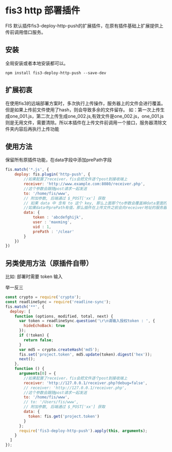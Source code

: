 # fis3 http 部署插件

FIS 默认插件fis3-deploy-http-push的扩展插件，在原有插件基础上扩展提供上传前调用借口服务。

## 安装

全局安装或者本地安装都可以。

```
npm install fis3-deploy-http-push --save-dev
```

## 扩展初衷

在使用fis3的远端部署方案时，多次执行上传操作，服务器上的文件会进行覆盖。但是如果上传前文件使用了hash，则会导致多余的文件留存。
如：第一次上传生成one_001.js，第二次上传生成one_002.js,有效文件是one_002.js，one_001.js则是无用文件，需要清除。所以本插件在上传文件前调用一个接口，服务器清除文件夹内容后再执行上传功能

## 使用方法

保留所有原插件功能，在data字段中添加prePath字段

```javascript
fis.match('*.js', {
    deploy: fis.plugin('http-push', {
        //如果配置了receiver，fis会把文件逐个post到接收端上
        receiver: 'http://www.example.com:8080/receiver.php',
        //这个参数会跟随post请求一起发送
        to: '/home/fis/www',
        // 附加参数, 后端通过 $_POST['xx'] 获取
        // 如果 data 中 含有 to 这个 key, 那么上面那个to参数会覆盖掉data里面的to
        //如果data中prePath有值，那么插件在上传文件之前会向receiver地址的服务器发送一个GET请求，服务器返回成功才会执行上传操作
        data: {
            token : 'abcdefghijk',
            user : 'maxming',
            uid : 1,
            prePath : '/clear'
        }
    })
})
```

## 另类使用方法（原插件自带）

比如: 部署时需要 token 输入

举一反三

```javascript
const crypto = require('crypto');
const readlineSync = require('readline-sync');
fis.match('**', {
  deploy: [
    function (options, modified, total, next) {
      var token = readlineSync.question('\r\n请输入授权token : ', {
        hideEchoBack: true
      });
      if (!token) {
        return false;
      }
      var md5 = crypto.createHash('md5');
      fis.set('project.token', md5.update(token).digest('hex'));
      next();
    },
    function () {
      arguments[0] = {
        //如果配置了receiver，fis会把文件逐个post到接收端上
        receiver: 'http://127.0.0.1/receiver.php?debug=false',
        // receiver: 'http://127.0.0.1/receiver.php',
        //这个参数会跟随post请求一起发送
        to: '/home/fis/www',
        // to: '/Users/fis/www',
        // 附加参数, 后端通过 $_POST['xx'] 获取
        data: {
          token: fis.get('project.token')
        }
      };
      require('fis3-deploy-http-push').apply(this, arguments);
    }
  ]
});
```
